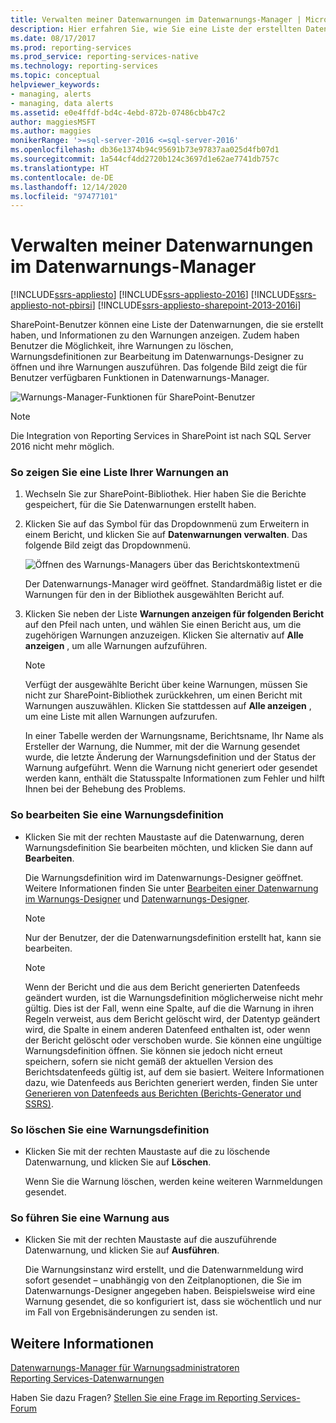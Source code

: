 ```yaml
---
title: Verwalten meiner Datenwarnungen im Datenwarnungs-Manager | Microsoft-Dokumentation
description: Hier erfahren Sie, wie Sie eine Liste der erstellten Datenwarnungen und Informationen zu den Warnungen im Datenwarnungs-Manager anzeigen.
ms.date: 08/17/2017
ms.prod: reporting-services
ms.prod_service: reporting-services-native
ms.technology: reporting-services
ms.topic: conceptual
helpviewer_keywords:
- managing, alerts
- managing, data alerts
ms.assetid: e0e4ffdf-bd4c-4ebd-872b-07486cbb47c2
author: maggiesMSFT
ms.author: maggies
monikerRange: '>=sql-server-2016 <=sql-server-2016'
ms.openlocfilehash: db36e1374b94c95691b73e97837aa025d4fb07d1
ms.sourcegitcommit: 1a544cf4dd2720b124c3697d1e62ae7741db757c
ms.translationtype: HT
ms.contentlocale: de-DE
ms.lasthandoff: 12/14/2020
ms.locfileid: "97477101"
---
```

# <a name="manage-my-data-alerts-in-data-alert-manager"></a>Verwalten meiner Datenwarnungen im Datenwarnungs-Manager

[!INCLUDE[ssrs-appliesto](../includes/ssrs-appliesto.md)] [!INCLUDE[ssrs-appliesto-2016](../includes/ssrs-appliesto-2016.md)] [!INCLUDE[ssrs-appliesto-not-pbirsi](../includes/ssrs-appliesto-not-pbirs.md)] [!INCLUDE[ssrs-appliesto-sharepoint-2013-2016i](../includes/ssrs-appliesto-sharepoint-2013-2016.md)]

SharePoint-Benutzer können eine Liste der Datenwarnungen, die sie erstellt haben, und Informationen zu den Warnungen anzeigen. Zudem haben Benutzer die Möglichkeit, ihre Warnungen zu löschen, Warnungsdefinitionen zur Bearbeitung im Datenwarnungs-Designer zu öffnen und ihre Warnungen auszuführen. Das folgende Bild zeigt die für Benutzer verfügbaren Funktionen in Datenwarnungs-Manager.

 ![Warnungs-Manager-Funktionen für SharePoint-Benutzer](../reporting-services/media/rs-alertmanageriw.gif "Warnungs-Manager-Funktionen für SharePoint-Benutzer")

> [!NOTE]
> Die Integration von Reporting Services in SharePoint ist nach SQL Server 2016 nicht mehr möglich.

### <a name="to-view-a-list-of-your-alerts"></a>So zeigen Sie eine Liste Ihrer Warnungen an  
  
1.  Wechseln Sie zur SharePoint-Bibliothek. Hier haben Sie die Berichte gespeichert, für die Sie Datenwarnungen erstellt haben.  
  
2.  Klicken Sie auf das Symbol für das Dropdownmenü zum Erweitern in einem Bericht, und klicken Sie auf **Datenwarnungen verwalten**. Das folgende Bild zeigt das Dropdownmenü.  
  
     ![Öffnen des Warnungs-Managers über das Berichtskontextmenü](../reporting-services/media/rs-openalertmanager.gif "Öffnen des Warnungs-Managers über das Berichtskontextmenü")  
  
     Der Datenwarnungs-Manager wird geöffnet. Standardmäßig listet er die Warnungen für den in der Bibliothek ausgewählten Bericht auf.  
  
3.  Klicken Sie neben der Liste **Warnungen anzeigen für folgenden Bericht** auf den Pfeil nach unten, und wählen Sie einen Bericht aus, um die zugehörigen Warnungen anzuzeigen. Klicken Sie alternativ auf **Alle anzeigen** , um alle Warnungen aufzuführen.  
  
    > [!NOTE]  
    >  Verfügt der ausgewählte Bericht über keine Warnungen, müssen Sie nicht zur SharePoint-Bibliothek zurückkehren, um einen Bericht mit Warnungen auszuwählen. Klicken Sie stattdessen auf **Alle anzeigen** , um eine Liste mit allen Warnungen aufzurufen.  
  
     In einer Tabelle werden der Warnungsname, Berichtsname, Ihr Name als Ersteller der Warnung, die Nummer, mit der die Warnung gesendet wurde, die letzte Änderung der Warnungsdefinition und der Status der Warnung aufgeführt. Wenn die Warnung nicht generiert oder gesendet werden kann, enthält die Statusspalte Informationen zum Fehler und hilft Ihnen bei der Behebung des Problems.  
  
### <a name="to-edit-an-alert-definition"></a>So bearbeiten Sie eine Warnungsdefinition  
  
-   Klicken Sie mit der rechten Maustaste auf die Datenwarnung, deren Warnungsdefinition Sie bearbeiten möchten, und klicken Sie dann auf **Bearbeiten**.  
  
     Die Warnungsdefinition wird im Datenwarnungs-Designer geöffnet. Weitere Informationen finden Sie unter [Bearbeiten einer Datenwarnung im Warnungs-Designer](../reporting-services/edit-a-data-alert-in-alert-designer.md) und [Datenwarnungs-Designer](../reporting-services/data-alert-designer.md).  
  
    > [!NOTE]  
    >  Nur der Benutzer, der die Datenwarnungsdefinition erstellt hat, kann sie bearbeiten.  
  
    > [!NOTE]  
    >  Wenn der Bericht und die aus dem Bericht generierten Datenfeeds geändert wurden, ist die Warnungsdefinition möglicherweise nicht mehr gültig. Dies ist der Fall, wenn eine Spalte, auf die die Warnung in ihren Regeln verweist, aus dem Bericht gelöscht wird, der Datentyp geändert wird, die Spalte in einem anderen Datenfeed enthalten ist, oder wenn der Bericht gelöscht oder verschoben wurde. Sie können eine ungültige Warnungsdefinition öffnen. Sie können sie jedoch nicht erneut speichern, sofern sie nicht gemäß der aktuellen Version des Berichtsdatenfeeds gültig ist, auf dem sie basiert. Weitere Informationen dazu, wie Datenfeeds aus Berichten generiert werden, finden Sie unter [Generieren von Datenfeeds aus Berichten (Berichts-Generator und SSRS)](../reporting-services/report-builder/generating-data-feeds-from-reports-report-builder-and-ssrs.md).  
  
### <a name="to-delete-an-alert-definition"></a>So löschen Sie eine Warnungsdefinition  
  
-   Klicken Sie mit der rechten Maustaste auf die zu löschende Datenwarnung, und klicken Sie auf **Löschen**.  
  
     Wenn Sie die Warnung löschen, werden keine weiteren Warnmeldungen gesendet.  
  
### <a name="to-run-an-alert"></a>So führen Sie eine Warnung aus  
  
-   Klicken Sie mit der rechten Maustaste auf die auszuführende Datenwarnung, und klicken Sie auf **Ausführen**.  
  
     Die Warnungsinstanz wird erstellt, und die Datenwarnmeldung wird sofort gesendet – unabhängig von den Zeitplanoptionen, die Sie im Datenwarnungs-Designer angegeben haben. Beispielsweise wird eine Warnung gesendet, die so konfiguriert ist, dass sie wöchentlich und nur im Fall von Ergebnisänderungen zu senden ist.  

## <a name="see-also"></a>Weitere Informationen

[Datenwarnungs-Manager für Warnungsadministratoren](../reporting-services/data-alert-manager-for-alerting-administrators.md)   
[Reporting Services-Datenwarnungen](../reporting-services/reporting-services-data-alerts.md)  

Haben Sie dazu Fragen? [Stellen Sie eine Frage im Reporting Services-Forum](https://go.microsoft.com/fwlink/?LinkId=620231)

